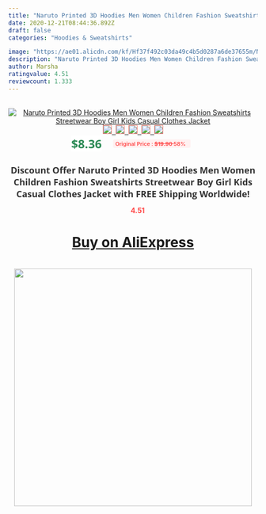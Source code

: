 ```yaml
---
title: "Naruto Printed 3D Hoodies Men Women Children Fashion Sweatshirts Streetwear Boy Girl Kids Casual Clothes Jacket"
date: 2020-12-21T08:44:36.892Z
draft: false
categories: "Hoodies & Sweatshirts"

image: "https://ae01.alicdn.com/kf/Hf37f492c03da49c4b5d0287a6de37655m/Naruto-Printed-3D-Hoodies-Men-Women-Children-Fashion-Sweatshirts-Streetwear-Boy-Girl-Kids-Casual-Clothes-Jacket.jpg"
description: "Naruto Printed 3D Hoodies Men Women Children Fashion Sweatshirts Streetwear Boy Girl Kids Casual Clothes Jacket"
author: Marsha
ratingvalue: 4.51
reviewcount: 1.333
---
```

<br>
<div style="text-align: center;">
<a href="https://s.click.aliexpress.com/e/_9QTxzx" target="_blank" rel="nofollow noopener noreferrer"><img alt="Naruto Printed 3D Hoodies Men Women Children Fashion Sweatshirts Streetwear Boy Girl Kids Casual Clothes Jacket" class="magnifier-image" src="https://ae01.alicdn.com/kf/Hf37f492c03da49c4b5d0287a6de37655m/Naruto-Printed-3D-Hoodies-Men-Women-Children-Fashion-Sweatshirts-Streetwear-Boy-Girl-Kids-Casual-Clothes-Jacket.jpg_640x640.jpg">
<br>
<img style="border:1px solid salmon" src="https://ae01.alicdn.com/kf/Hf37f492c03da49c4b5d0287a6de37655m/Naruto-Printed-3D-Hoodies-Men-Women-Children-Fashion-Sweatshirts-Streetwear-Boy-Girl-Kids-Casual-Clothes-Jacket.jpg_120x120.jpg">&nbsp;&nbsp;<img style="border:1px solid salmon" src="https://ae01.alicdn.com/kf/H5c67568a45b64af28c208de527e638dcs/Naruto-Printed-3D-Hoodies-Men-Women-Children-Fashion-Sweatshirts-Streetwear-Boy-Girl-Kids-Casual-Clothes-Jacket.jpg_120x120.jpg">&nbsp;&nbsp;<img style="border:1px solid salmon" src="https://ae01.alicdn.com/kf/H40f6949d8f0348fe8bb1fefb668082a6X/Naruto-Printed-3D-Hoodies-Men-Women-Children-Fashion-Sweatshirts-Streetwear-Boy-Girl-Kids-Casual-Clothes-Jacket.jpg_120x120.jpg">&nbsp;&nbsp;<img style="border:1px solid salmon" src="https://ae01.alicdn.com/kf/Hdd0b97593b324bd3af0e25a94bfe0e58V/Naruto-Printed-3D-Hoodies-Men-Women-Children-Fashion-Sweatshirts-Streetwear-Boy-Girl-Kids-Casual-Clothes-Jacket.jpg_120x120.jpg">&nbsp;&nbsp;<img style="border:1px solid salmon" src="https://ae01.alicdn.com/kf/H2005f01135434f5c9743548cadcc02e7s/Naruto-Printed-3D-Hoodies-Men-Women-Children-Fashion-Sweatshirts-Streetwear-Boy-Girl-Kids-Casual-Clothes-Jacket.jpg_120x120.jpg"></a></div><br0>
<div style="text-align: center;"><span style="background-color: white; border: 0px; box-sizing: border-box; color: seagreen; display: inline-block; font-family: &quot;open sans&quot; , &quot;arial&quot; , &quot;helvetica&quot; , sans-serif , &quot;heiti&quot;; font-size: 24px; font-stretch: inherit; font-weight: 700; line-height: inherit; margin: 0px 10px 0px 0px; padding: 0px; vertical-align: middle;">$8.36 </span>
<span style="background: rgb(255 , 241 , 241); border-radius: 3px; border: 0px; box-sizing: border-box; color: #ff4747; display: inline-block; font-family: inherit; font-size: 12px; font-stretch: inherit; font-style: inherit; font-variant: inherit; font-weight: 600; line-height: inherit; margin: 0px; padding: 2px 5px; transform: scale(0.9); vertical-align: middle;">Original Price : <b style="text-decoration: line-through;">$19.90 </b> 58%&nbsp;&nbsp;</span></div>
<h1 style="color: #333333; display: inline-block; font-family: &quot;open sans&quot; , &quot;arial&quot; , &quot;helvetica&quot; , sans-serif , &quot;heiti&quot;; font-size: 18px; font-stretch: inherit; font-weight: 700; text-align: center;">Discount Offer Naruto Printed 3D Hoodies Men Women Children Fashion Sweatshirts Streetwear Boy Girl Kids Casual Clothes Jacket with FREE Shipping Worldwide!</h1>
<div style="color: #ff4747; text-align: center;">
<img src="https://4.bp.blogspot.com/-M0ZcTcb-5uY/XleCXlxnR4I/AAAAAAAAAEc/OrjgMkXV1oMQFaCRZj5HQwOCBcu3w1FegCPcBGAYYCw/s1600/star.png" style="height: 15px;">&nbsp;<b>4.51</b></div>
<div class="button_cont" align="center"><a class="buynow_a" href="https://s.click.aliexpress.com/e/_9QTxzx" target="_blank" rel="nofollow noopener noreferrer"><H1>Buy on AliExpress</H1></a></div><br>
<div class="separator" style="clear: both; text-align: center;">
<img src="https://lh3.googleusercontent.com/-pTy5HemUv9M/XlePHvY0dAI/AAAAAAAAAE4/0nX5iRUoIWY8eMW9Dpxeirr157OZliDIgCLcBGAsYHQ/s1600/badge.gif" width="480">
</div>
